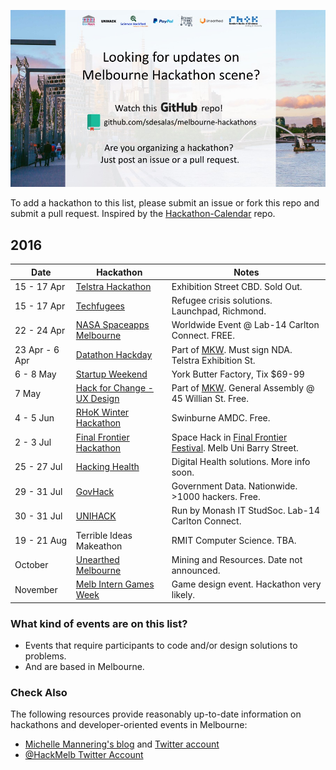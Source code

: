 ![Melbourne Hackathons](melbourne-hackathons.jpg)

To add a hackathon to this list, please submit an issue or fork this repo and submit a pull request. Inspired by the [Hackathon-Calendar](https://github.com/japacible/Hackathon-Calendar) repo.

## 2016

| Date            | Hackathon                                                | Notes            |
| --------------- | -------------------------------------------------------- | --------------------- |
| 15 - 17 Apr  | [Telstra Hackathon](https://www.eventbrite.com.au/e/telstra-hackathon-tickets-21750621695?aff=ebrowse)   |  Exhibition Street CBD. Sold Out. |
| 15 - 17 Apr  | [Techfugees](http://techfugees.com/)   |  Refugee crisis solutions. Launchpad, Richmond. |
| 22 - 24 Apr  | [ NASA Spaceapps Melbourne](https://2016.spaceappschallenge.org/locations/melbourne-australia)   |  Worldwide Event @ Lab-14 Carlton Connect. FREE. |
| 23 Apr - 6 Apr   | [Datathon Hackday](http://www.datasciencemelbourne.com/datathon2016) | Part of [MKW](http://www.thatsmelbourne.com.au/Whatson/knowledgeweek/Pages/knowledgeweek.aspx). Must sign NDA. Telstra Exhibition St. | 
| 6 - 8 May   | [Startup Weekend](http://www.up.co/communities/australia/melbourne/startup-weekend/8515) | York Butter Factory, Tix $69-99 | 
| 7 May  | [Hack for Change - UX Design](https://generalassemb.ly/education/hack-for-change-a-ux-design-hackathon-for-melbourne-knowledge-week/melbourne/21596) | Part of [MKW](http://www.thatsmelbourne.com.au/Whatson/knowledgeweek/Pages/knowledgeweek.aspx). General Assembly @ 45 Willian St. Free. |
| 4 - 5 Jun  | [RHoK Winter Hackathon](http://www.meetup.com/Random-Hacks-of-Kindness-Melbourne/events/229654072/)   |  Swinburne AMDC. Free. |
| 2 - 3 Jul    | [Final Frontier Hackathon](http://space.unimelb.edu.au/articles/final-frontier-festival-2016) | Space Hack in [Final Frontier Festival](http://www.meetup.com/MelSpaceNet/events/229194680/). Melb Uni Barry Street.  |
| 25 - 27 Jul  | [Hacking Health](http://www.hisa.org.au/hic/hackinghealth/)   |  Digital Health solutions. More info soon. |
| 29 - 31 Jul  | [GovHack](https://www.govhack.org/)   |  Government Data. Nationwide. >1000 hackers. Free. |
| 30 - 31 Jul  | [UNIHACK](http://unihack.net/2016/)   |  Run by Monash IT StudSoc. Lab-14 Carlton Connect. |
| 19 - 21 Aug  | Terrible Ideas Makeathon   |  RMIT Computer Science. TBA. |
| October  | [Unearthed Melbourne](http://unearthed.solutions/events/unearthed-melbourne-2016/)   |  Mining and Resources. Date not announced. |
| November  | [Melb Intern Games Week](http://gamesweek.melbourne/)   |  Game design event. Hackathon very likely. |

### What kind of events are on this list?

- Events that require participants to code and/or design solutions to problems.
- And are based in Melbourne.

### Check Also

The following resources provide reasonably up-to-date information on hackathons and developer-oriented events in Melbourne:

- [Michelle Mannering's blog](https://hackathongoddess.wordpress.com/2016/02/10/whens-that-hackathon/) and [Twitter account](https://twitter.com/MishManners/)
- [@HackMelb Twitter Account](https://twitter.com/HackMelb)

